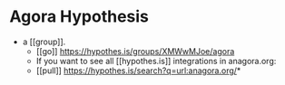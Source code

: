 # Agora Hypothesis

- a [[group]].
  - [[go]] https://hypothes.is/groups/XMWwMJoe/agora
  - If you want to see all [[hypothes.is]] integrations in anagora.org: 
  - [[pull]] https://hypothes.is/search?q=url:anagora.org/*




